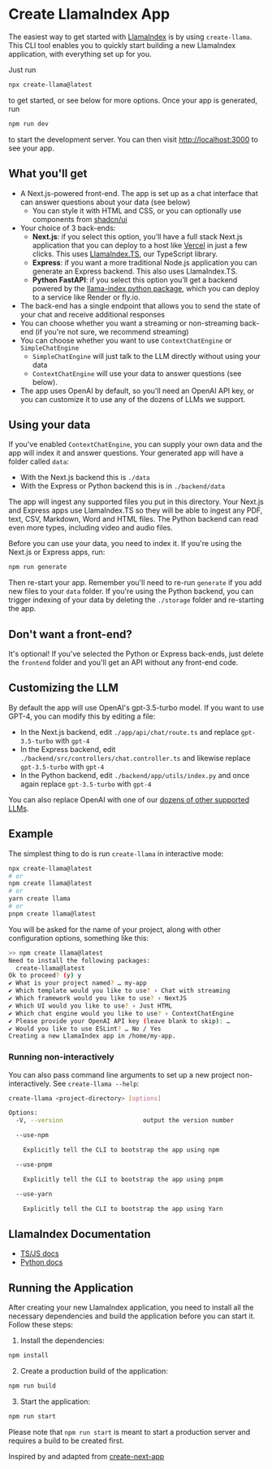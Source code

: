 # Create LlamaIndex App

The easiest way to get started with [LlamaIndex](https://www.llamaindex.ai/) is by using `create-llama`. This CLI tool enables you to quickly start building a new LlamaIndex application, with everything set up for you.

Just run

```bash
npx create-llama@latest
```

to get started, or see below for more options. Once your app is generated, run

```bash
npm run dev
```

to start the development server. You can then visit [http://localhost:3000](http://localhost:3000) to see your app.

## What you'll get

- A Next.js-powered front-end. The app is set up as a chat interface that can answer questions about your data (see below)
  - You can style it with HTML and CSS, or you can optionally use components from [shadcn/ui](https://ui.shadcn.com/)
- Your choice of 3 back-ends:
  - **Next.js**: if you select this option, you’ll have a full stack Next.js application that you can deploy to a host like [Vercel](https://vercel.com/) in just a few clicks. This uses [LlamaIndex.TS](https://www.npmjs.com/package/llamaindex), our TypeScript library.
  - **Express**: if you want a more traditional Node.js application you can generate an Express backend. This also uses LlamaIndex.TS.
  - **Python FastAPI**: if you select this option you’ll get a backend powered by the [llama-index python package](https://pypi.org/project/llama-index/), which you can deploy to a service like Render or fly.io.
- The back-end has a single endpoint that allows you to send the state of your chat and receive additional responses
- You can choose whether you want a streaming or non-streaming back-end (if you're not sure, we recommend streaming)
- You can choose whether you want to use `ContextChatEngine` or `SimpleChatEngine`
  - `SimpleChatEngine` will just talk to the LLM directly without using your data
  - `ContextChatEngine` will use your data to answer questions (see below).
- The app uses OpenAI by default, so you'll need an OpenAI API key, or you can customize it to use any of the dozens of LLMs we support.

## Using your data

If you've enabled `ContextChatEngine`, you can supply your own data and the app will index it and answer questions. Your generated app will have a folder called `data`:

- With the Next.js backend this is `./data`
- With the Express or Python backend this is in `./backend/data`

The app will ingest any supported files you put in this directory. Your Next.js and Express apps use LlamaIndex.TS so they will be able to ingest any PDF, text, CSV, Markdown, Word and HTML files. The Python backend can read even more types, including video and audio files.

Before you can use your data, you need to index it. If you're using the Next.js or Express apps, run:

```bash
npm run generate
```

Then re-start your app. Remember you'll need to re-run `generate` if you add new files to your `data` folder. If you're using the Python backend, you can trigger indexing of your data by deleting the `./storage` folder and re-starting the app.

## Don't want a front-end?

It's optional! If you've selected the Python or Express back-ends, just delete the `frontend` folder and you'll get an API without any front-end code.

## Customizing the LLM

By default the app will use OpenAI's gpt-3.5-turbo model. If you want to use GPT-4, you can modify this by editing a file:

- In the Next.js backend, edit `./app/api/chat/route.ts` and replace `gpt-3.5-turbo` with `gpt-4`
- In the Express backend, edit `./backend/src/controllers/chat.controller.ts` and likewise replace `gpt-3.5-turbo` with `gpt-4`
- In the Python backend, edit `./backend/app/utils/index.py` and once again replace `gpt-3.5-turbo` with `gpt-4`

You can also replace OpenAI with one of our [dozens of other supported LLMs](https://docs.llamaindex.ai/en/stable/module_guides/models/llms/modules.html).

## Example

The simplest thing to do is run `create-llama` in interactive mode:

```bash
npx create-llama@latest
# or
npm create llama@latest
# or
yarn create llama
# or
pnpm create llama@latest
```

You will be asked for the name of your project, along with other configuration options, something like this:

```bash
>> npm create llama@latest
Need to install the following packages:
  create-llama@latest
Ok to proceed? (y) y
✔ What is your project named? … my-app
✔ Which template would you like to use? › Chat with streaming
✔ Which framework would you like to use? › NextJS
✔ Which UI would you like to use? › Just HTML
✔ Which chat engine would you like to use? › ContextChatEngine
✔ Please provide your OpenAI API key (leave blank to skip): …
✔ Would you like to use ESLint? … No / Yes
Creating a new LlamaIndex app in /home/my-app.
```

### Running non-interactively

You can also pass command line arguments to set up a new project
non-interactively. See `create-llama --help`:

```bash
create-llama <project-directory> [options]

Options:
  -V, --version                      output the version number

  --use-npm

    Explicitly tell the CLI to bootstrap the app using npm

  --use-pnpm

    Explicitly tell the CLI to bootstrap the app using pnpm

  --use-yarn

    Explicitly tell the CLI to bootstrap the app using Yarn

```

## LlamaIndex Documentation

- [TS/JS docs](https://ts.llamaindex.ai/)
- [Python docs](https://docs.llamaindex.ai/en/stable/)
## Running the Application

After creating your new LlamaIndex application, you need to install all the necessary dependencies and build the application before you can start it. Follow these steps:

1. Install the dependencies:

```bash
npm install
```

2. Create a production build of the application:

```bash
npm run build
```

3. Start the application:

```bash
npm run start
```

Please note that `npm run start` is meant to start a production server and requires a build to be created first.

Inspired by and adapted from [create-next-app](https://github.com/vercel/next.js/tree/canary/packages/create-next-app)
